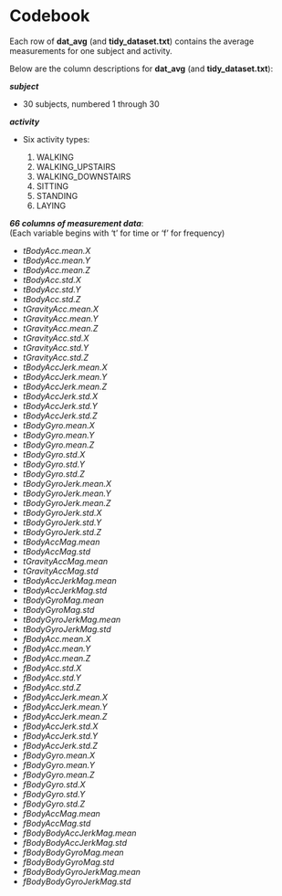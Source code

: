 Codebook
================

Each row of **dat\_avg** (and **tidy\_dataset.txt**) contains the
average measurements for one subject and activity.

Below are the column descriptions for **dat\_avg** (and
**tidy\_dataset.txt**):

***subject***

-   30 subjects, numbered 1 through 30

***activity***

-   Six activity types:

    1.  WALKING
    2.  WALKING\_UPSTAIRS
    3.  WALKING\_DOWNSTAIRS
    4.  SITTING
    5.  STANDING
    6.  LAYING

***66 columns of measurement data***:  
(Each variable begins with ‘t’ for time or ‘f’ for frequency)

-   *tBodyAcc.mean.X*
-   *tBodyAcc.mean.Y*
-   *tBodyAcc.mean.Z*
-   *tBodyAcc.std.X*
-   *tBodyAcc.std.Y*
-   *tBodyAcc.std.Z*
-   *tGravityAcc.mean.X*
-   *tGravityAcc.mean.Y*
-   *tGravityAcc.mean.Z*
-   *tGravityAcc.std.X*
-   *tGravityAcc.std.Y*
-   *tGravityAcc.std.Z*
-   *tBodyAccJerk.mean.X*
-   *tBodyAccJerk.mean.Y*
-   *tBodyAccJerk.mean.Z*
-   *tBodyAccJerk.std.X*
-   *tBodyAccJerk.std.Y*
-   *tBodyAccJerk.std.Z*
-   *tBodyGyro.mean.X*
-   *tBodyGyro.mean.Y*
-   *tBodyGyro.mean.Z*
-   *tBodyGyro.std.X*
-   *tBodyGyro.std.Y*
-   *tBodyGyro.std.Z*
-   *tBodyGyroJerk.mean.X*
-   *tBodyGyroJerk.mean.Y*
-   *tBodyGyroJerk.mean.Z*
-   *tBodyGyroJerk.std.X*
-   *tBodyGyroJerk.std.Y*
-   *tBodyGyroJerk.std.Z*
-   *tBodyAccMag.mean*
-   *tBodyAccMag.std*
-   *tGravityAccMag.mean*
-   *tGravityAccMag.std*
-   *tBodyAccJerkMag.mean*
-   *tBodyAccJerkMag.std*
-   *tBodyGyroMag.mean*
-   *tBodyGyroMag.std*
-   *tBodyGyroJerkMag.mean*
-   *tBodyGyroJerkMag.std*
-   *fBodyAcc.mean.X*
-   *fBodyAcc.mean.Y*
-   *fBodyAcc.mean.Z*
-   *fBodyAcc.std.X*
-   *fBodyAcc.std.Y*
-   *fBodyAcc.std.Z*
-   *fBodyAccJerk.mean.X*
-   *fBodyAccJerk.mean.Y*
-   *fBodyAccJerk.mean.Z*
-   *fBodyAccJerk.std.X*
-   *fBodyAccJerk.std.Y*
-   *fBodyAccJerk.std.Z*
-   *fBodyGyro.mean.X*
-   *fBodyGyro.mean.Y*
-   *fBodyGyro.mean.Z*
-   *fBodyGyro.std.X*
-   *fBodyGyro.std.Y*
-   *fBodyGyro.std.Z*
-   *fBodyAccMag.mean*
-   *fBodyAccMag.std*
-   *fBodyBodyAccJerkMag.mean*
-   *fBodyBodyAccJerkMag.std*
-   *fBodyBodyGyroMag.mean*
-   *fBodyBodyGyroMag.std*
-   *fBodyBodyGyroJerkMag.mean*
-   *fBodyBodyGyroJerkMag.std*
